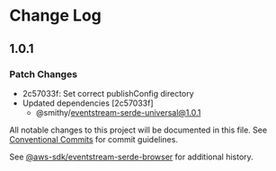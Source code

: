 # Change Log

## 1.0.1

### Patch Changes

- 2c57033f: Set correct publishConfig directory
- Updated dependencies [2c57033f]
  - @smithy/eventstream-serde-universal@1.0.1

All notable changes to this project will be documented in this file.
See [Conventional Commits](https://conventionalcommits.org) for commit guidelines.

See [@aws-sdk/eventstream-serde-browser](https://github.com/aws/aws-sdk-js-v3/blob/main/packages/eventstream-serde-browser/CHANGELOG.md) for additional history.
